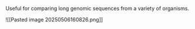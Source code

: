 Useful for comparing long genomic sequences from a variety of organisms.

![[Pasted image 20250506160826.png]]
